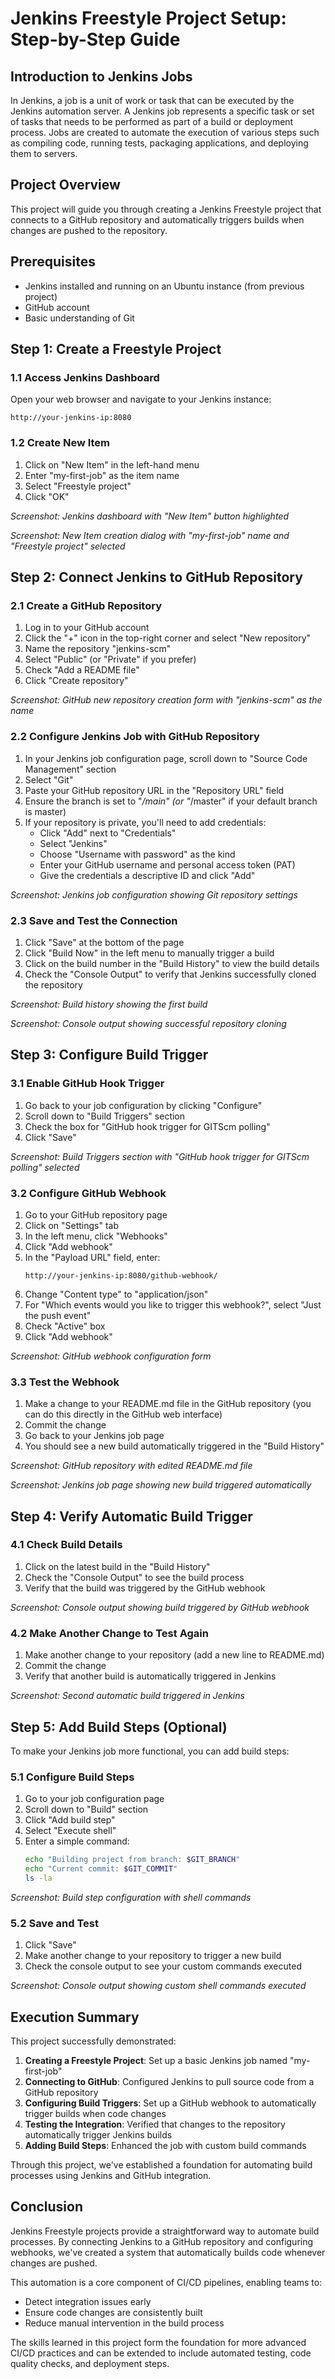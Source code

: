 # Jenkins Freestyle Project Setup: Step-by-Step Guide

## Introduction to Jenkins Jobs

In Jenkins, a job is a unit of work or task that can be executed by the Jenkins automation server. A Jenkins job represents a specific task or set of tasks that needs to be performed as part of a build or deployment process. Jobs are created to automate the execution of various steps such as compiling code, running tests, packaging applications, and deploying them to servers.

## Project Overview

This project will guide you through creating a Jenkins Freestyle project that connects to a GitHub repository and automatically triggers builds when changes are pushed to the repository.

## Prerequisites

- Jenkins installed and running on an Ubuntu instance (from previous project)
- GitHub account
- Basic understanding of Git

## Step 1: Create a Freestyle Project

### 1.1 Access Jenkins Dashboard
Open your web browser and navigate to your Jenkins instance:
```
http://your-jenkins-ip:8080
```

### 1.2 Create New Item
1. Click on "New Item" in the left-hand menu
2. Enter "my-first-job" as the item name
3. Select "Freestyle project"
4. Click "OK"

*Screenshot: Jenkins dashboard with "New Item" button highlighted*

*Screenshot: New Item creation dialog with "my-first-job" name and "Freestyle project" selected*

## Step 2: Connect Jenkins to GitHub Repository

### 2.1 Create a GitHub Repository
1. Log in to your GitHub account
2. Click the "+" icon in the top-right corner and select "New repository"
3. Name the repository "jenkins-scm"
4. Select "Public" (or "Private" if you prefer)
5. Check "Add a README file"
6. Click "Create repository"

*Screenshot: GitHub new repository creation form with "jenkins-scm" as the name*

### 2.2 Configure Jenkins Job with GitHub Repository
1. In your Jenkins job configuration page, scroll down to "Source Code Management" section
2. Select "Git"
3. Paste your GitHub repository URL in the "Repository URL" field
4. Ensure the branch is set to "*/main" (or "*/master" if your default branch is master)
5. If your repository is private, you'll need to add credentials:
   - Click "Add" next to "Credentials"
   - Select "Jenkins"
   - Choose "Username with password" as the kind
   - Enter your GitHub username and personal access token (PAT)
   - Give the credentials a descriptive ID and click "Add"

*Screenshot: Jenkins job configuration showing Git repository settings*

### 2.3 Save and Test the Connection
1. Click "Save" at the bottom of the page
2. Click "Build Now" in the left menu to manually trigger a build
3. Click on the build number in the "Build History" to view the build details
4. Check the "Console Output" to verify that Jenkins successfully cloned the repository

*Screenshot: Build history showing the first build*

*Screenshot: Console output showing successful repository cloning*

## Step 3: Configure Build Trigger

### 3.1 Enable GitHub Hook Trigger
1. Go back to your job configuration by clicking "Configure"
2. Scroll down to "Build Triggers" section
3. Check the box for "GitHub hook trigger for GITScm polling"
4. Click "Save"

*Screenshot: Build Triggers section with "GitHub hook trigger for GITScm polling" selected*

### 3.2 Configure GitHub Webhook
1. Go to your GitHub repository page
2. Click on "Settings" tab
3. In the left menu, click "Webhooks"
4. Click "Add webhook"
5. In the "Payload URL" field, enter:
   ```
   http://your-jenkins-ip:8080/github-webhook/
   ```
6. Change "Content type" to "application/json"
7. For "Which events would you like to trigger this webhook?", select "Just the push event"
8. Check "Active" box
9. Click "Add webhook"

*Screenshot: GitHub webhook configuration form*

### 3.3 Test the Webhook
1. Make a change to your README.md file in the GitHub repository (you can do this directly in the GitHub web interface)
2. Commit the change
3. Go back to your Jenkins job page
4. You should see a new build automatically triggered in the "Build History"

*Screenshot: GitHub repository with edited README.md file*

*Screenshot: Jenkins job page showing new build triggered automatically*

## Step 4: Verify Automatic Build Trigger

### 4.1 Check Build Details
1. Click on the latest build in the "Build History"
2. Check the "Console Output" to see the build process
3. Verify that the build was triggered by the GitHub webhook

*Screenshot: Console output showing build triggered by GitHub webhook*

### 4.2 Make Another Change to Test Again
1. Make another change to your repository (add a new line to README.md)
2. Commit the change
3. Verify that another build is automatically triggered in Jenkins

*Screenshot: Second automatic build triggered in Jenkins*

## Step 5: Add Build Steps (Optional)

To make your Jenkins job more functional, you can add build steps:

### 5.1 Configure Build Steps
1. Go to your job configuration page
2. Scroll down to "Build" section
3. Click "Add build step"
4. Select "Execute shell"
5. Enter a simple command:
   ```bash
   echo "Building project from branch: $GIT_BRANCH"
   echo "Current commit: $GIT_COMMIT"
   ls -la
   ```

*Screenshot: Build step configuration with shell commands*

### 5.2 Save and Test
1. Click "Save"
2. Make another change to your repository to trigger a new build
3. Check the console output to see your custom commands executed

*Screenshot: Console output showing custom shell commands executed*

## Execution Summary

This project successfully demonstrated:

1. **Creating a Freestyle Project**: Set up a basic Jenkins job named "my-first-job"
2. **Connecting to GitHub**: Configured Jenkins to pull source code from a GitHub repository
3. **Configuring Build Triggers**: Set up a GitHub webhook to automatically trigger builds when code changes
4. **Testing the Integration**: Verified that changes to the repository automatically trigger Jenkins builds
5. **Adding Build Steps**: Enhanced the job with custom build commands

Through this project, we've established a foundation for automating build processes using Jenkins and GitHub integration.

## Conclusion

Jenkins Freestyle projects provide a straightforward way to automate build processes. By connecting Jenkins to a GitHub repository and configuring webhooks, we've created a system that automatically builds code whenever changes are pushed.

This automation is a core component of CI/CD pipelines, enabling teams to:
- Detect integration issues early
- Ensure code changes are consistently built
- Reduce manual intervention in the build process

The skills learned in this project form the foundation for more advanced CI/CD practices and can be extended to include automated testing, code quality checks, and deployment steps.


